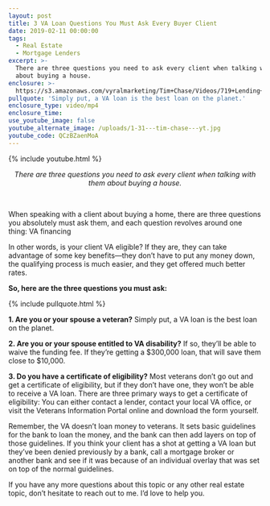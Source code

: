 ```yaml
---
layout: post
title: 3 VA Loan Questions You Must Ask Every Buyer Client
date: 2019-02-11 00:00:00
tags:
  - Real Estate
  - Mortgage Lenders
excerpt: >-
  There are three questions you need to ask every client when talking with them
  about buying a house.
enclosure: >-
  https://s3.amazonaws.com/vyralmarketing/Tim+Chase/Videos/719+Lending+-+3+VA+Loan+Questions+You+Must+Ask+Every+Buyer+Client.mp4
pullquote: 'Simply put, a VA loan is the best loan on the planet.'
enclosure_type: video/mp4
enclosure_time:
use_youtube_image: false
youtube_alternate_image: /uploads/1-31---tim-chase---yt.jpg
youtube_code: QCzBZaenMoA
---
```


{% include youtube.html %}

<center><em>There are three questions you need to ask every client when talking with them about buying a house.</em></center>

&nbsp;

When speaking with a client about buying a home, there are three questions you absolutely must ask them, and each question revolves around one thing: VA financing

In other words, is your client VA eligible? If they are, they can take advantage of some key benefits—they don’t have to put any money down, the qualifying process is much easier, and they get offered much better rates.

**So, here are the three questions you must ask:**

{% include pullquote.html %}

**1. Are you or your spouse a veteran?** Simply put, a VA loan is the best loan on the planet.

**2. Are you or your spouse entitled to VA disability?** If so, they’ll be able to waive the funding fee. If they’re getting a $300,000 loan, that will save them close to $10,000.

**3. Do you have a certificate of eligibility?** Most veterans don’t go out and get a certificate of eligibility, but if they don’t have one, they won’t be able to receive a VA loan. There are three primary ways to get a certificate of eligibility: You can either contact a lender, contact your local VA office, or visit the Veterans Information Portal online and download the form yourself.

Remember, the VA doesn’t loan money to veterans. It sets basic guidelines for the bank to loan the money, and the bank can then add layers on top of those guidelines. If you think your client has a shot at getting a VA loan but they’ve been denied previously by a bank, call a mortgage broker or another bank and see if it was because of an individual overlay that was set on top of the normal guidelines.

If you have any more questions about this topic or any other real estate topic, don’t hesitate to reach out to me. I’d love to help you.